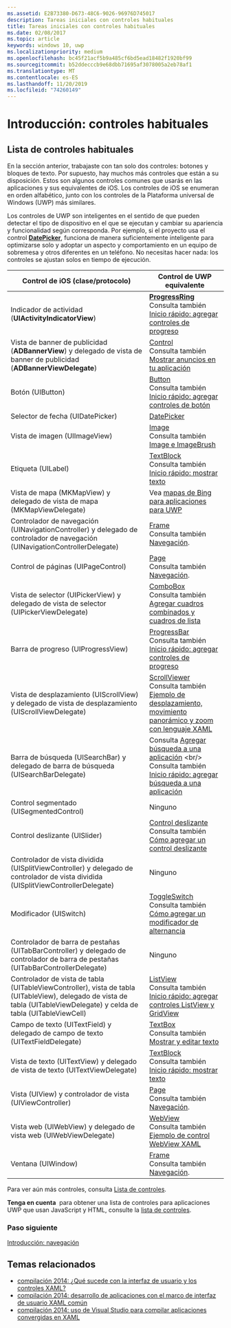 ```yaml
---
ms.assetid: E2B73380-D673-48C6-9026-96976D745017
description: Tareas iniciales con controles habituales
title: Tareas iniciales con controles habituales
ms.date: 02/08/2017
ms.topic: article
keywords: windows 10, uwp
ms.localizationpriority: medium
ms.openlocfilehash: bc45f21acf5b9a485cf6bd5ead18482f1920bf99
ms.sourcegitcommit: b52ddecccb9e68dbb71695af3078005a2eb78af1
ms.translationtype: MT
ms.contentlocale: es-ES
ms.lasthandoff: 11/20/2019
ms.locfileid: "74260149"
---
```

# <a name="getting-started-common-controls"></a>Introducción: controles habituales


## <a name="common-controls-list"></a>Lista de controles habituales

En la sección anterior, trabajaste con tan solo dos controles: botones y bloques de texto. Por supuesto, hay muchos más controles que están a su disposición. Estos son algunos controles comunes que usarás en las aplicaciones y sus equivalentes de iOS. Los controles de iOS se enumeran en orden alfabético, junto con los controles de la Plataforma universal de Windows (UWP) más similares.

Los controles de UWP son inteligentes en el sentido de que pueden detectar el tipo de dispositivo en el que se ejecutan y cambiar su apariencia y funcionalidad según corresponda. Por ejemplo, si el proyecto usa el control [**DatePicker**](https://docs.microsoft.com/previous-versions/windows/apps/br211681(v=win.10)), funciona de manera suficientemente inteligente para optimizarse solo y adoptar un aspecto y comportamiento en un equipo de sobremesa y otros diferentes en un teléfono. No necesitas hacer nada: los controles se ajustan solos en tiempo de ejecución.

| Control de iOS (clase/protocolo) | Control de UWP equivalente |
|------------------------------|--------------------------------------|
| Indicador de actividad (**UIActivityIndicatorView**) | [**ProgressRing**](https://docs.microsoft.com/uwp/api/Windows.UI.Xaml.Controls.ProgressRing) <br/> Consulta también [Inicio rápido: agregar controles de progreso](https://docs.microsoft.com/previous-versions/windows/apps/hh780651(v=win.10)) |
| Vista de banner de publicidad (**ADBannerView**) y delegado de vista de banner de publicidad (**ADBannerViewDelegate**) | [Control](https://docs.microsoft.com/uwp/api/microsoft.advertising.winrt.ui.adcontrol) <br/> Consulta también [Mostrar anuncios en tu aplicación](../monetize/display-ads-in-your-app.md) |
| Botón (UIButton) | [Button](https://docs.microsoft.com/uwp/api/Windows.UI.Xaml.Controls.Button) <br/> Consulta también [Inicio rápido: agregar controles de botón](https://docs.microsoft.com/previous-versions/windows/apps/jj153346(v=win.10)) |
| Selector de fecha (UIDatePicker) | [DatePicker](https://docs.microsoft.com/previous-versions/windows/apps/br211681(v=win.10)) |
| Vista de imagen (UIImageView) | [Image](https://docs.microsoft.com/uwp/api/Windows.UI.Xaml.Controls.Image) <br/> Consulta también [Image e ImageBrush](https://docs.microsoft.com/windows/uwp/controls-and-patterns/images-imagebrushes) |
| Etiqueta (UILabel) | [TextBlock](https://docs.microsoft.com/uwp/api/Windows.UI.Xaml.Controls.TextBlock) <br/> Consulta también [Inicio rápido: mostrar texto](https://docs.microsoft.com/previous-versions/windows/apps/hh700392(v=win.10)) |
| Vista de mapa (MKMapView) y delegado de vista de mapa (MKMapViewDelegate) | Vea [mapas de Bing para aplicaciones para UWP](https://msdn.microsoft.com/library/hh846481) |
| Controlador de navegación (UINavigationController) y delegado de controlador de navegación (UINavigationControllerDelegate) | [Frame](https://docs.microsoft.com/uwp/api/Windows.UI.Xaml.Controls.Frame) <br/> Consulta también [Navegación](https://docs.microsoft.com/windows/uwp/layout/navigation-basics). |
| Control de páginas (UIPageControl) | [Page](https://docs.microsoft.com/uwp/api/Windows.UI.Xaml.Controls.Page) <br/> Consulta también [Navegación](https://docs.microsoft.com/windows/uwp/layout/navigation-basics). |
| Vista de selector (UIPickerView) y delegado de vista de selector (UIPickerViewDelegate) | [ComboBox](https://docs.microsoft.com/uwp/api/Windows.UI.Xaml.Controls.ComboBox) <br/> Consulta también [Agregar cuadros combinados y cuadros de lista](https://docs.microsoft.com/previous-versions/windows/apps/hh780616(v=win.10)) |
| Barra de progreso (UIProgressView) | [ProgressBar](https://docs.microsoft.com/uwp/api/Windows.UI.Xaml.Controls.ProgressBar) <br/> Consulta también [Inicio rápido: agregar controles de progreso](https://docs.microsoft.com/previous-versions/windows/apps/hh780651(v=win.10)) |
| Vista de desplazamiento (UIScrollView) y delegado de vista de desplazamiento (UIScrollViewDelegate) | [ScrollViewer](https://docs.microsoft.com/uwp/api/Windows.UI.Xaml.Controls.ScrollViewer) <br/>  Consulta también [Ejemplo de desplazamiento, movimiento panorámico y zoom con lenguaje XAML](https://code.msdn.microsoft.com/windowsapps/xaml-scrollviewer-pan-and-949d29e9) |
| Barra de búsqueda (UISearchBar) y delegado de barra de búsqueda (UISearchBarDelegate) | Consulta [Agregar búsqueda a una aplicación](https://docs.microsoft.com/previous-versions/windows/apps/jj130767(v=win.10)) <br/>  Consulta también [Inicio rápido: agregar búsqueda a una aplicación](https://docs.microsoft.com/previous-versions/windows/apps/hh868180(v=win.10)) |
| Control segmentado (UISegmentedControl) | Ninguno |
| Control deslizante (UISlider) | [Control deslizante](https://docs.microsoft.com/uwp/api/Windows.UI.Xaml.Controls.Slider) <br/>  Consulta también [Cómo agregar un control deslizante](https://docs.microsoft.com/previous-versions/windows/apps/hh868197(v=win.10)) |
| Controlador de vista dividida (UISplitViewController) y delegado de controlador de vista dividida (UISplitViewControllerDelegate) | Ninguno |
| Modificador (UISwitch) | [ToggleSwitch](https://docs.microsoft.com/uwp/api/Windows.UI.Xaml.Controls.ToggleSwitch) <br/>  Consulta también [Cómo agregar un modificador de alternancia](https://docs.microsoft.com/previous-versions/windows/apps/hh868198(v=win.10)) |
| Controlador de barra de pestañas (UITabBarController) y delegado de controlador de barra de pestañas (UITabBarControllerDelegate) | Ninguno |
| Controlador de vista de tabla (UITableViewController), vista de tabla (UITableView), delegado de vista de tabla (UITableViewDelegate) y celda de tabla (UITableViewCell) | [ListView](https://docs.microsoft.com/uwp/api/Windows.UI.Xaml.Controls.ListView) <br/>  Consulta también [Inicio rápido: agregar controles ListView y GridView](https://docs.microsoft.com/previous-versions/windows/apps/hh780650(v=win.10)) |
| Campo de texto (UITextField) y delegado de campo de texto (UITextFieldDelegate) | [TextBox](https://docs.microsoft.com/uwp/api/Windows.UI.Xaml.Controls.TextBox) <br/>  Consulta también [Mostrar y editar texto](https://docs.microsoft.com/windows/uwp/design/controls-and-patterns/text-controls) |
| Vista de texto (UITextView) y delegado de vista de texto (UITextViewDelegate) | [TextBlock](https://docs.microsoft.com/uwp/api/Windows.UI.Xaml.Controls.TextBlock) <br/>  Consulta también [Inicio rápido: mostrar texto](https://docs.microsoft.com/previous-versions/windows/apps/hh700392(v=win.10)) |
| Vista (UIView) y controlador de vista (UIViewController) | [Page](https://docs.microsoft.com/uwp/api/Windows.UI.Xaml.Controls.Page) <br/>  Consulta también [Navegación](https://docs.microsoft.com/windows/uwp/layout/navigation-basics). |
| Vista web (UIWebView) y delegado de vista web (UIWebViewDelegate) | [WebView](https://docs.microsoft.com/uwp/api/Windows.UI.Xaml.Controls.WebView) <br/>  Consulta también [Ejemplo de control WebView XAML](https://code.msdn.microsoft.com/windowsapps/XAML-WebView-control-sample-58ad63f7) |
| Ventana (UIWindow) | [Frame](https://docs.microsoft.com/uwp/api/Windows.UI.Xaml.Controls.Frame) <br/>  Consulta también [Navegación](https://docs.microsoft.com/windows/uwp/layout/navigation-basics). |

Para ver aún más controles, consulta [Lista de controles](https://docs.microsoft.com/windows/uwp/design/controls-and-patterns/).

**Tenga en cuenta**  para obtener una lista de controles para aplicaciones UWP que usan JavaScript y HTML, consulte la [lista de controles](https://docs.microsoft.com/previous-versions/windows/apps/hh465453(v=win.10)).

### <a name="next-step"></a>Paso siguiente

[Introducción: navegación](getting-started-navigation.md)

## <a name="related-topics"></a>Temas relacionados

* [compilación 2014: ¿Qué sucede con la interfaz de usuario y los controles XAML?](https://channel9.msdn.com/Events/Build/2014/2-516)
* [compilación 2014: desarrollo de aplicaciones con el marco de interfaz de usuario XAML común](https://channel9.msdn.com/Events/Build/2014/2-507)
* [compilación 2014: uso de Visual Studio para compilar aplicaciones convergidas en XAML](https://channel9.msdn.com/Events/Build/2014/3-591)
